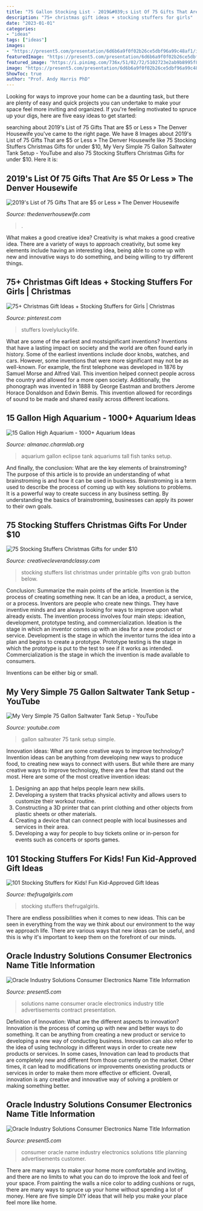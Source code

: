 ```yaml
---
title: "75 Gallon Stocking List - 2019&#039;s List Of 75 Gifts That Are $5 Or Less » The Denver Housewife"
description: "75+ christmas gift ideas + stocking stuffers for girls"
date: "2023-01-01"
categories:
- "ideas"
tags: ["ideas"]
images:
- "https://present5.com/presentation/6d6b6a9f0f02b26ce5dbf96a99c48af1/image-31.jpg"
featuredImage: "https://present5.com/presentation/6d6b6a9f0f02b26ce5dbf96a99c48af1/image-35.jpg"
featured_image: "https://i.pinimg.com/736x/51/02/72/5102723e2ab9b8995f8ff19a3e8f3f9d.jpg"
image: "https://present5.com/presentation/6d6b6a9f0f02b26ce5dbf96a99c48af1/image-35.jpg"
ShowToc: true
author: "Prof. Andy Harris PhD"
---
```



Looking for ways to improve your home can be a daunting task, but there are plenty of easy and quick projects you can undertake to make your space feel more inviting and organized. If you're feeling motivated to spruce up your digs, here are five easy ideas to get started: 

	

		
searching about 2019&#039;s List of 75 Gifts That are $5 or Less » The Denver Housewife you've came to the right page. We have 8 Images about 2019&#039;s List of 75 Gifts That are $5 or Less » The Denver Housewife like 75 Stocking Stuffers Christmas Gifts for under $10, My Very Simple 75 Gallon Saltwater Tank Setup - YouTube and also 75 Stocking Stuffers Christmas Gifts for under $10. Here it is:
		
    
## 2019&#039;s List Of 75 Gifts That Are $5 Or Less » The Denver Housewife

<img loading=lazy src="https://www.thedenverhousewife.com/wp-content/uploads/2012/10/75-gift-ideas-that-are-less-than-5-640x960.png" onerror="this.onerror=null;this.src='https://tse4.mm.bing.net/th?id=OIP.rBybUyj4aqbvCf0W48OmDwHaLH&amp;pid=15.1';" alt="2019&#039;s List of 75 Gifts That are $5 or Less » The Denver Housewife">

_Source: thedenverhousewife.com_

>. 

	

What makes a good creative idea?
Creativity is what makes a good creative idea. There are a variety of ways to approach creativity, but some key elements include having an interesting idea, being able to come up with new and innovative ways to do something, and being willing to try different things.

    
## 75+ Christmas Gift Ideas + Stocking Stuffers For Girls | Christmas

<img loading=lazy src="https://i.pinimg.com/736x/51/02/72/5102723e2ab9b8995f8ff19a3e8f3f9d.jpg" onerror="this.onerror=null;this.src='https://tse2.mm.bing.net/th?id=OIP.9J0TMi_Y1v0hsS5K7A3vYQHaPH&amp;pid=15.1';" alt="75+ Christmas Gift Ideas + Stocking Stuffers for Girls | Christmas">

_Source: pinterest.com_

>stuffers lovelyluckylife. 

	

What are some of the earliest and mostsignificant inventions?
Inventions that have a lasting impact on society and the world are often found early in history. Some of the earliest inventions include door knobs, watches, and cars. However, some inventions that were more significant may not be as well-known. For example, the first telephone was developed in 1876 by Samuel Morse and Alfred Vail. This invention helped connect people across the country and allowed for a more open society. Additionally, the phonograph was invented in 1888 by George Eastman and brothers Jerome Horace Donaldson and Edwin Bemis. This invention allowed for recordings of sound to be made and shared easily across different locations.

    
## 15 Gallon High Aquarium - 1000+ Aquarium Ideas

<img loading=lazy src="https://i.pinimg.com/originals/58/b2/53/58b25351f7dd8263f620a5291ba799be.jpg" onerror="this.onerror=null;this.src='https://tse4.mm.bing.net/th?id=OIP.awoGMk68Dm4_OeP4BqL04gHaGO&amp;pid=15.1';" alt="15 Gallon High Aquarium - 1000+ Aquarium Ideas">

_Source: almanac.charmlab.org_

>aquarium gallon eclipse tank aquariums tall fish tanks setup. 

	

And finally, the conclusion: What are the key elements of brainstroming?
The purpose of this article is to provide an understanding of what brainstroming is and how it can be used in business. Brainstroming is a term used to describe the process of coming up with key solutions to problems. It is a powerful way to create success in any business setting. By understanding the basics of brainstroming, businesses can apply its power to their own goals.

    
## 75 Stocking Stuffers Christmas Gifts For Under $10

<img loading=lazy src="http://creativecleverandclassy.com/wp-content/uploads/2017/09/25-Stocking-Stuffers-for-Kids.jpg" onerror="this.onerror=null;this.src='https://tse2.mm.bing.net/th?id=OIP.s1aws-NQkV19O2OLamjMOgHaON&amp;pid=15.1';" alt="75 Stocking Stuffers Christmas Gifts for under $10">

_Source: creativecleverandclassy.com_

>stocking stuffers list christmas under printable gifts von grab button below. 

	

Conclusion: Summarize the main points of the article.
Invention is the process of creating something new. It can be an idea, a product, a service, or a process. Inventors are people who create new things. They have inventive minds and are always looking for ways to improve upon what already exists.
The invention process involves four main steps: ideation, development, prototype testing, and commercialization. Ideation is the stage in which an inventor comes up with an idea for a new product or service. Development is the stage in which the inventor turns the idea into a plan and begins to create a prototype. Prototype testing is the stage in which the prototype is put to the test to see if it works as intended. Commercialization is the stage in which the invention is made available to consumers.

Inventions can be either big or small.

    
## My Very Simple 75 Gallon Saltwater Tank Setup - YouTube

<img loading=lazy src="http://i1.ytimg.com/vi/wiZ0Jm2tSIw/maxresdefault.jpg" onerror="this.onerror=null;this.src='https://tse3.mm.bing.net/th?id=OIP.E-tUPR4Ea6EYKjtIIbYARwHaEK&amp;pid=15.1';" alt="My Very Simple 75 Gallon Saltwater Tank Setup - YouTube">

_Source: youtube.com_

>gallon saltwater 75 tank setup simple. 

	

Innovation ideas: What are some creative ways to improve technology?
Invention ideas can be anything from developing new ways to produce food, to creating new ways to connect with users. But while there are many creative ways to improve technology, there are a few that stand out the most. Here are some of the most creative invention ideas:
1. Designing an app that helps people learn new skills.
2. Developing a system that tracks physical activity and allows users to customize their workout routine.
3. Constructing a 3D printer that can print clothing and other objects from plastic sheets or other materials.
4. Creating a device that can connect people with local businesses and services in their area.
5. Developing a way for people to buy tickets online or in-person for events such as concerts or sports games.

    
## 101 Stocking Stuffers For Kids! Fun Kid-Approved Gift Ideas

<img loading=lazy src="https://i1.wp.com/thefrugalgirls.com/wp-content/uploads/2019/11/Best-Stocking-Stuffers-for-Kids.jpg?resize=398%2C832&amp;is-pending-load=1#038;ssl=1" onerror="this.onerror=null;this.src='https://tse1.mm.bing.net/th?id=OIP.CWRp_BbjUEqaAWRcZtHo1wAAAA&amp;pid=15.1';" alt="101 Stocking Stuffers for Kids! Fun Kid-Approved Gift Ideas">

_Source: thefrugalgirls.com_

>stocking stuffers thefrugalgirls. 

	

There are endless possibilities when it comes to new ideas. This can be seen in everything from the way we think about our environment to the way we approach life. There are various ways that new ideas can be useful, and this is why it's important to keep them on the forefront of our minds.

    
## Oracle Industry Solutions Consumer Electronics Name Title Information

<img loading=lazy src="https://present5.com/presentation/6d6b6a9f0f02b26ce5dbf96a99c48af1/image-31.jpg" onerror="this.onerror=null;this.src='https://tse2.mm.bing.net/th?id=OIP.PdXzSsYX6oHVQb5rrTlDNgHaFj&amp;pid=15.1';" alt="Oracle Industry Solutions Consumer Electronics Name Title Information">

_Source: present5.com_

>solutions name consumer oracle electronics industry title advertisements contract presentation. 

	

Definition of Innovation: What are the different aspects to innovation?
Innovation is the process of coming up with new and better ways to do something. It can be anything from creating a new product or service to developing a new way of conducting business. Innovation can also refer to the idea of using technology in different ways in order to create new products or services. In some cases, Innovation can lead to products that are completely new and different from those currently on the market. Other times, it can lead to modifications or improvements onexisting products or services in order to make them more effective or efficient. Overall, innovation is any creative and innovative way of solving a problem or making something better.

    
## Oracle Industry Solutions Consumer Electronics Name Title Information

<img loading=lazy src="https://present5.com/presentation/6d6b6a9f0f02b26ce5dbf96a99c48af1/image-35.jpg" onerror="this.onerror=null;this.src='https://tse3.mm.bing.net/th?id=OIP._c26Too0n2a65bnTAlBL2gHaFj&amp;pid=15.1';" alt="Oracle Industry Solutions Consumer Electronics Name Title Information">

_Source: present5.com_

>consumer oracle name industry electronics solutions title planning advertisements customer. 

	

There are many ways to make your home more comfortable and inviting, and there are no limits to what you can do to improve the look and feel of your space. From painting the walls a nice color to adding cushions or rugs, there are many ways to spruce up your home without spending a lot of money. Here are five simple DIY ideas that will help you make your place feel more like home.

